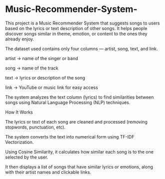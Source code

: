 # Music-Recommender-System-
This project is a Music Recommender System that suggests songs to users based on the lyrics or text description of other songs. It helps people discover songs similar in theme, emotion, or content to the ones they already enjoy. 


The dataset used contains only four columns — artist, song, text, and link.

artist → name of the singer or band

song → name of the track

text → lyrics or description of the song

link → YouTube or music link for easy access

The system analyzes the text column (lyrics) to find similarities between songs using Natural Language Processing (NLP) techniques.


How It Works

The lyrics or text of each song are cleaned and processed (removing stopwords, punctuation, etc).

The system converts the text into numerical form using TF-IDF Vectorization.

Using Cosine Similarity, it calculates how similar each song is to the one selected by the user.

It then displays a list of songs that have similar lyrics or emotions, along with their artist names and clickable links.
